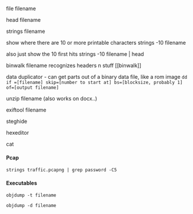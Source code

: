 
file filename

head filename

strings filename

show where there are 10 or more printable characters
strings -10 filename

also just show the 10 first hits
strings -10 filename | head

binwalk filename
recognizes headers n stuff
[[binwalk]]

data duplicator - can get parts out of a binary data file, like a rom image
`dd if =[filename] skip=[number to start at] bs=[blocksize, probably 1] of=[output filename]`

unzip filename (also works on docx..)

exiftool filename

steghide

hexeditor

cat


#### Pcap

`strings traffic.pcapng | grep password -C5`


#### Executables

`objdump -t filename`

`objdump -d filename`